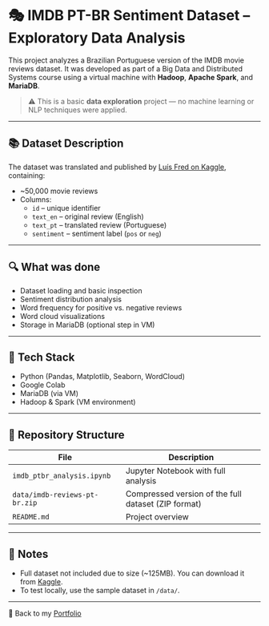 # 🎭 IMDB PT-BR Sentiment Dataset – Exploratory Data Analysis

This project analyzes a Brazilian Portuguese version of the IMDB movie reviews dataset. It was developed as part of a Big Data and Distributed Systems course using a virtual machine with **Hadoop**, **Apache Spark**, and **MariaDB**.

> ⚠️ This is a basic **data exploration** project — no machine learning or NLP techniques were applied.

---

## 📚 Dataset Description

The dataset was translated and published by [Luís Fred on Kaggle](https://www.kaggle.com/luisfredgs/imdb-ptbr), containing:

- ~50,000 movie reviews
- Columns:
  - `id` – unique identifier
  - `text_en` – original review (English)
  - `text_pt` – translated review (Portuguese)
  - `sentiment` – sentiment label (`pos` or `neg`)

---

## 🔍 What was done

- Dataset loading and basic inspection
- Sentiment distribution analysis
- Word frequency for positive vs. negative reviews
- Word cloud visualizations
- Storage in MariaDB (optional step in VM)

---

## 🧰 Tech Stack

- Python (Pandas, Matplotlib, Seaborn, WordCloud)
- Google Colab
- MariaDB (via VM)
- Hadoop & Spark (VM environment)

---

## 📁 Repository Structure

| File | Description |
|------|-------------|
| `imdb_ptbr_analysis.ipynb` | Jupyter Notebook with full analysis |
| `data/imdb-reviews-pt-br.zip` | Compressed version of the full dataset (ZIP format) |
| `README.md` | Project overview |

---

## 📎 Notes

- Full dataset not included due to size (~125MB). You can download it from [Kaggle](https://www.kaggle.com/datasets/luisfredgs/imdb-ptbr).
- To test locally, use the sample dataset in `/data/`.

---

📁 Back to my [Portfolio](https://github.com/anneliseayres/portfolio)